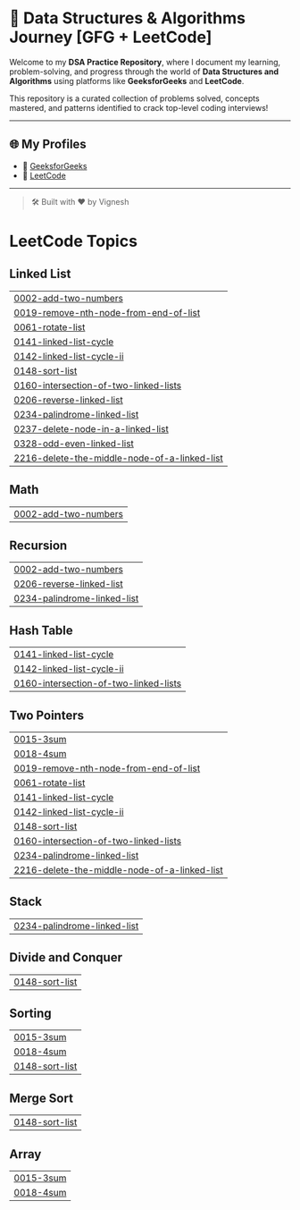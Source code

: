 # 🚀 Data Structures & Algorithms Journey [GFG + LeetCode]

Welcome to my **DSA Practice Repository**, where I document my learning, problem-solving, and progress through the world of **Data Structures and Algorithms** using platforms like **GeeksforGeeks** and **LeetCode**.

This repository is a curated collection of problems solved, concepts mastered, and patterns identified to crack top-level coding interviews!

---

## 🌐 My Profiles

- 🧩 [GeeksforGeeks](https://www.geeksforgeeks.org/user/vigneshzwax/)
- 🧠 [LeetCode](https://leetcode.com/u/Vignesh_9055/)

---

> 🛠️ Built with ❤️ by Vignesh

<!---LeetCode Topics Start-->
# LeetCode Topics
## Linked List
|  |
| ------- |
| [0002-add-two-numbers](https://github.com/vigneshrmkec27/Data-Structures-And-Algorithm/tree/master/0002-add-two-numbers) |
| [0019-remove-nth-node-from-end-of-list](https://github.com/vigneshrmkec27/Data-Structures-And-Algorithm/tree/master/0019-remove-nth-node-from-end-of-list) |
| [0061-rotate-list](https://github.com/vigneshrmkec27/Data-Structures-And-Algorithm/tree/master/0061-rotate-list) |
| [0141-linked-list-cycle](https://github.com/vigneshrmkec27/Data-Structures-And-Algorithm/tree/master/0141-linked-list-cycle) |
| [0142-linked-list-cycle-ii](https://github.com/vigneshrmkec27/Data-Structures-And-Algorithm/tree/master/0142-linked-list-cycle-ii) |
| [0148-sort-list](https://github.com/vigneshrmkec27/Data-Structures-And-Algorithm/tree/master/0148-sort-list) |
| [0160-intersection-of-two-linked-lists](https://github.com/vigneshrmkec27/Data-Structures-And-Algorithm/tree/master/0160-intersection-of-two-linked-lists) |
| [0206-reverse-linked-list](https://github.com/vigneshrmkec27/Data-Structures-And-Algorithm/tree/master/0206-reverse-linked-list) |
| [0234-palindrome-linked-list](https://github.com/vigneshrmkec27/Data-Structures-And-Algorithm/tree/master/0234-palindrome-linked-list) |
| [0237-delete-node-in-a-linked-list](https://github.com/vigneshrmkec27/Data-Structures-And-Algorithm/tree/master/0237-delete-node-in-a-linked-list) |
| [0328-odd-even-linked-list](https://github.com/vigneshrmkec27/Data-Structures-And-Algorithm/tree/master/0328-odd-even-linked-list) |
| [2216-delete-the-middle-node-of-a-linked-list](https://github.com/vigneshrmkec27/Data-Structures-And-Algorithm/tree/master/2216-delete-the-middle-node-of-a-linked-list) |
## Math
|  |
| ------- |
| [0002-add-two-numbers](https://github.com/vigneshrmkec27/Data-Structures-And-Algorithm/tree/master/0002-add-two-numbers) |
## Recursion
|  |
| ------- |
| [0002-add-two-numbers](https://github.com/vigneshrmkec27/Data-Structures-And-Algorithm/tree/master/0002-add-two-numbers) |
| [0206-reverse-linked-list](https://github.com/vigneshrmkec27/Data-Structures-And-Algorithm/tree/master/0206-reverse-linked-list) |
| [0234-palindrome-linked-list](https://github.com/vigneshrmkec27/Data-Structures-And-Algorithm/tree/master/0234-palindrome-linked-list) |
## Hash Table
|  |
| ------- |
| [0141-linked-list-cycle](https://github.com/vigneshrmkec27/Data-Structures-And-Algorithm/tree/master/0141-linked-list-cycle) |
| [0142-linked-list-cycle-ii](https://github.com/vigneshrmkec27/Data-Structures-And-Algorithm/tree/master/0142-linked-list-cycle-ii) |
| [0160-intersection-of-two-linked-lists](https://github.com/vigneshrmkec27/Data-Structures-And-Algorithm/tree/master/0160-intersection-of-two-linked-lists) |
## Two Pointers
|  |
| ------- |
| [0015-3sum](https://github.com/vigneshrmkec27/Data-Structures-And-Algorithm/tree/master/0015-3sum) |
| [0018-4sum](https://github.com/vigneshrmkec27/Data-Structures-And-Algorithm/tree/master/0018-4sum) |
| [0019-remove-nth-node-from-end-of-list](https://github.com/vigneshrmkec27/Data-Structures-And-Algorithm/tree/master/0019-remove-nth-node-from-end-of-list) |
| [0061-rotate-list](https://github.com/vigneshrmkec27/Data-Structures-And-Algorithm/tree/master/0061-rotate-list) |
| [0141-linked-list-cycle](https://github.com/vigneshrmkec27/Data-Structures-And-Algorithm/tree/master/0141-linked-list-cycle) |
| [0142-linked-list-cycle-ii](https://github.com/vigneshrmkec27/Data-Structures-And-Algorithm/tree/master/0142-linked-list-cycle-ii) |
| [0148-sort-list](https://github.com/vigneshrmkec27/Data-Structures-And-Algorithm/tree/master/0148-sort-list) |
| [0160-intersection-of-two-linked-lists](https://github.com/vigneshrmkec27/Data-Structures-And-Algorithm/tree/master/0160-intersection-of-two-linked-lists) |
| [0234-palindrome-linked-list](https://github.com/vigneshrmkec27/Data-Structures-And-Algorithm/tree/master/0234-palindrome-linked-list) |
| [2216-delete-the-middle-node-of-a-linked-list](https://github.com/vigneshrmkec27/Data-Structures-And-Algorithm/tree/master/2216-delete-the-middle-node-of-a-linked-list) |
## Stack
|  |
| ------- |
| [0234-palindrome-linked-list](https://github.com/vigneshrmkec27/Data-Structures-And-Algorithm/tree/master/0234-palindrome-linked-list) |
## Divide and Conquer
|  |
| ------- |
| [0148-sort-list](https://github.com/vigneshrmkec27/Data-Structures-And-Algorithm/tree/master/0148-sort-list) |
## Sorting
|  |
| ------- |
| [0015-3sum](https://github.com/vigneshrmkec27/Data-Structures-And-Algorithm/tree/master/0015-3sum) |
| [0018-4sum](https://github.com/vigneshrmkec27/Data-Structures-And-Algorithm/tree/master/0018-4sum) |
| [0148-sort-list](https://github.com/vigneshrmkec27/Data-Structures-And-Algorithm/tree/master/0148-sort-list) |
## Merge Sort
|  |
| ------- |
| [0148-sort-list](https://github.com/vigneshrmkec27/Data-Structures-And-Algorithm/tree/master/0148-sort-list) |
## Array
|  |
| ------- |
| [0015-3sum](https://github.com/vigneshrmkec27/Data-Structures-And-Algorithm/tree/master/0015-3sum) |
| [0018-4sum](https://github.com/vigneshrmkec27/Data-Structures-And-Algorithm/tree/master/0018-4sum) |
<!---LeetCode Topics End-->